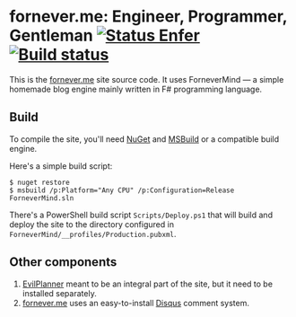 fornever.me: Engineer, Programmer, Gentleman [![Status Enfer](https://img.shields.io/badge/status-enfer-orange.svg)](https://github.com/ForNeVeR/andivionian-status-classifier) [![Build status](https://ci.appveyor.com/api/projects/status/dh7qx27hrjs8chp3/branch/develop?svg=true)](https://ci.appveyor.com/project/ForNeVeR/fornever-me/branch/develop)
============================================

This is the [fornever.me][] site source code. It uses ForneverMind — a simple
homemade blog engine mainly written in F# programming language.

Build
-----

To compile the site, you'll need [NuGet][nuget] and [MSBuild][msbuild] or a
compatible build engine.

Here's a simple build script:

    $ nuget restore
    $ msbuild /p:Platform="Any CPU" /p:Configuration=Release ForneverMind.sln

There's a PowerShell build script `Scripts/Deploy.ps1` that will build and
deploy the site to the directory configured in
`ForneverMind/__profiles/Production.pubxml`.

Other components
----------------

1.  [EvilPlanner][evil-planner] meant to be an integral part of the site, but it
    need to be installed separately.
2.  [fornever.me][] uses an easy-to-install [Disqus][disqus] comment system.

[disqus]: https://disqus.com/
[evil-planner]: https://github.com/ForNeVeR/EvilPlanner
[fornever.me]: https://fornever.me/
[msbuild]: https://msdn.microsoft.com/en-us/library/dd393574.aspx
[nuget]: https://www.nuget.org/
